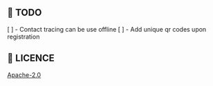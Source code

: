 
## 🔖 TODO

[ ] - Contact tracing can be use offline
[ ] - Add unique qr codes upon registration

## 🔖 LICENCE
[Apache-2.0](https://github.com/JideGuru/FlutterEbookApp/blob/master/LICENSE)
